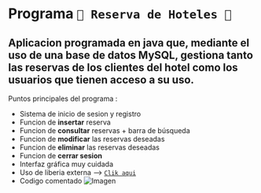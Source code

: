 # Programa `🏩 Reserva de Hoteles 🏩`
## Aplicacion programada en java que, mediante el uso de una base de datos MySQL, gestiona tanto las reservas de los clientes del hotel como los usuarios que tienen acceso a su uso.
Puntos principales del programa :
- Sistema de inicio de sesion y registro 
- Funcion de **insertar** reserva  
- Funcion de **consultar** reservas + barra de búsqueda
- Funcion de **modificar** las reservas deseadas
- Funcion de **eliminar**  las reservas deseadas
- Funcion de **cerrar sesion** 
- Interfaz gráfica muy cuidada
- Uso de liberia externa --> [`Clik aqui`](https://github.com/Endermaiter/LibreriaTrabajoProg.git)
- Codigo comentado
![Imagen](https://megaricos.com/wp-content/uploads/2016/09/venetian-las-vegas-1.jpg)
